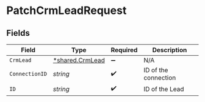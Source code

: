 # PatchCrmLeadRequest


## Fields

| Field                                                    | Type                                                     | Required                                                 | Description                                              |
| -------------------------------------------------------- | -------------------------------------------------------- | -------------------------------------------------------- | -------------------------------------------------------- |
| `CrmLead`                                                | [*shared.CrmLead](../../../pkg/models/shared/crmlead.md) | :heavy_minus_sign:                                       | N/A                                                      |
| `ConnectionID`                                           | *string*                                                 | :heavy_check_mark:                                       | ID of the connection                                     |
| `ID`                                                     | *string*                                                 | :heavy_check_mark:                                       | ID of the Lead                                           |
